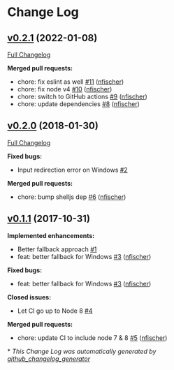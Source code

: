 # Change Log

## [v0.2.1](https://github.com/nfischer/shelljs-plugin-sleep/tree/v0.2.1) (2022-01-08)
[Full Changelog](https://github.com/nfischer/shelljs-plugin-sleep/compare/v0.2.0...v0.2.1)

**Merged pull requests:**

- chore: fix eslint as well [\#11](https://github.com/nfischer/shelljs-plugin-sleep/pull/11) ([nfischer](https://github.com/nfischer))
- chore: fix node v4 [\#10](https://github.com/nfischer/shelljs-plugin-sleep/pull/10) ([nfischer](https://github.com/nfischer))
- chore: switch to GitHub actions [\#9](https://github.com/nfischer/shelljs-plugin-sleep/pull/9) ([nfischer](https://github.com/nfischer))
- chore: update dependencies [\#8](https://github.com/nfischer/shelljs-plugin-sleep/pull/8) ([nfischer](https://github.com/nfischer))

## [v0.2.0](https://github.com/nfischer/shelljs-plugin-sleep/tree/v0.2.0) (2018-01-30)
[Full Changelog](https://github.com/nfischer/shelljs-plugin-sleep/compare/v0.1.1...v0.2.0)

**Fixed bugs:**

- Input redirection error on Windows [\#2](https://github.com/nfischer/shelljs-plugin-sleep/issues/2)

**Merged pull requests:**

- chore: bump shelljs dep [\#6](https://github.com/nfischer/shelljs-plugin-sleep/pull/6) ([nfischer](https://github.com/nfischer))

## [v0.1.1](https://github.com/nfischer/shelljs-plugin-sleep/tree/v0.1.1) (2017-10-31)
**Implemented enhancements:**

- Better fallback approach [\#1](https://github.com/nfischer/shelljs-plugin-sleep/issues/1)
- feat: better fallback for Windows [\#3](https://github.com/nfischer/shelljs-plugin-sleep/pull/3) ([nfischer](https://github.com/nfischer))

**Fixed bugs:**

- feat: better fallback for Windows [\#3](https://github.com/nfischer/shelljs-plugin-sleep/pull/3) ([nfischer](https://github.com/nfischer))

**Closed issues:**

- Let CI go up to Node 8 [\#4](https://github.com/nfischer/shelljs-plugin-sleep/issues/4)

**Merged pull requests:**

- chore: update CI to include node 7 & 8 [\#5](https://github.com/nfischer/shelljs-plugin-sleep/pull/5) ([nfischer](https://github.com/nfischer))



\* *This Change Log was automatically generated by [github_changelog_generator](https://github.com/skywinder/Github-Changelog-Generator)*